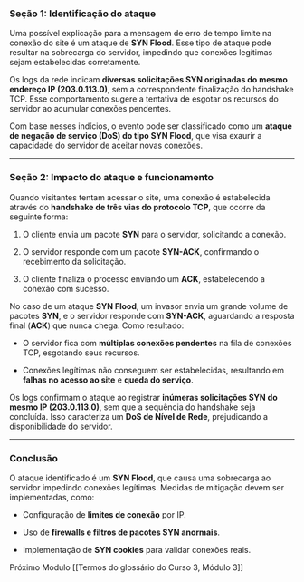 ### **Seção 1: Identificação do ataque**

Uma possível explicação para a mensagem de erro de tempo limite na conexão do site é um ataque de **SYN Flood**. Esse tipo de ataque pode resultar na sobrecarga do servidor, impedindo que conexões legítimas sejam estabelecidas corretamente.

Os logs da rede indicam **diversas solicitações SYN originadas do mesmo endereço IP (203.0.113.0)**, sem a correspondente finalização do handshake TCP. Esse comportamento sugere a tentativa de esgotar os recursos do servidor ao acumular conexões pendentes.

Com base nesses indícios, o evento pode ser classificado como um **ataque de negação de serviço (DoS) do tipo SYN Flood**, que visa exaurir a capacidade do servidor de aceitar novas conexões.

---

### **Seção 2: Impacto do ataque e funcionamento**

Quando visitantes tentam acessar o site, uma conexão é estabelecida através do **handshake de três vias do protocolo TCP**, que ocorre da seguinte forma:

1. O cliente envia um pacote **SYN** para o servidor, solicitando a conexão.
    
2. O servidor responde com um pacote **SYN-ACK**, confirmando o recebimento da solicitação.
    
3. O cliente finaliza o processo enviando um **ACK**, estabelecendo a conexão com sucesso.
    

No caso de um ataque **SYN Flood**, um invasor envia um grande volume de pacotes **SYN**, e o servidor responde com **SYN-ACK**, aguardando a resposta final (**ACK**) que nunca chega. Como resultado:

- O servidor fica com **múltiplas conexões pendentes** na fila de conexões TCP, esgotando seus recursos.
    
- Conexões legítimas não conseguem ser estabelecidas, resultando em **falhas no acesso ao site** e **queda do serviço**.
    

Os logs confirmam o ataque ao registrar **inúmeras solicitações SYN do mesmo IP (203.0.113.0)**, sem que a sequência do handshake seja concluída. Isso caracteriza um **DoS de Nível de Rede**, prejudicando a disponibilidade do servidor.

---

### **Conclusão**

O ataque identificado é um **SYN Flood**, que causa uma sobrecarga ao servidor impedindo conexões legítimas. Medidas de mitigação devem ser implementadas, como:

- Configuração de **limites de conexão** por IP.
    
- Uso de **firewalls e filtros de pacotes SYN anormais**.
    
- Implementação de **SYN cookies** para validar conexões reais.

Próximo Modulo [[Termos do glossário do Curso 3, Módulo 3]]
